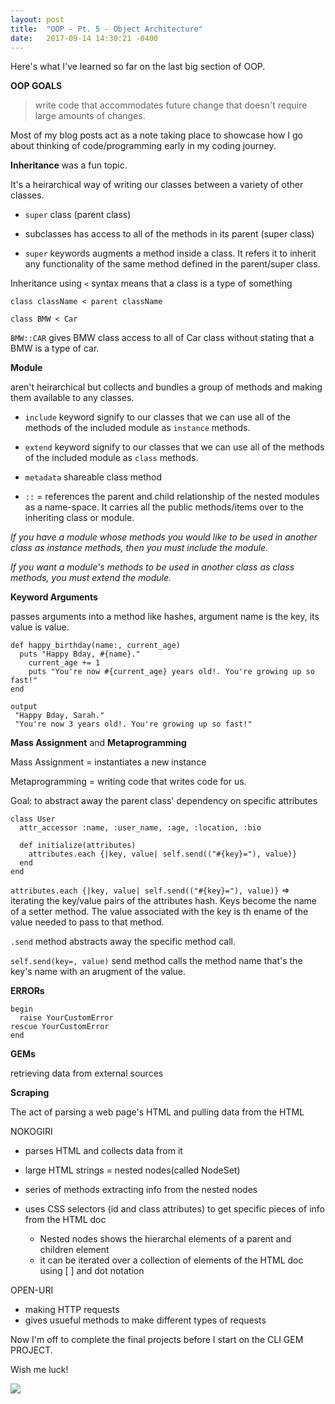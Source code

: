 ```yaml
---
layout: post
title:  "OOP - Pt. 5 - Object Architecture"
date:   2017-09-14 14:30:21 -0400
---
```


Here's what I've learned so far on the last big section of OOP.

**OOP GOALS**

> write code that accommodates future change that doesn't require large amounts of changes.

Most of my blog posts act as a note taking place to showcase how I go about thinking of code/programming early in my coding journey.

**Inheritance** was a fun topic.

It's a heirarchical way of writing our classes between a variety of other classes.

* ``` super ``` class (parent class)

* subclasses has access to all of the methods in its parent (super class)

* ``` super ``` keywords augments a method inside a class. It refers it to inherit any functionality of the same method defined in the parent/super class.

Inheritance using ``` < ``` syntax means that a class is a type of something

``` class className < parent className ```

``` class BMW < Car ```

``` BMW::CAR ``` gives BMW class access to all of Car class without stating that a BMW is a type of car.


**Module**

aren't heirarchical but collects and bundles a group of methods and making them available to any classes.

* ``` include ``` keyword signify to our classes that we can use all of the methods of the included module as ``` instance ``` methods.

* ``` extend ``` keyword signify to our classes that we can use all of the methods of the included module as ``` class ``` methods.
 
* ``` metadata ``` shareable class method
 
* ``` :: ``` = references the parent and child relationship of the nested modules as a name-space. It carries all the public methods/items over to the inheriting class or module.

*If you have a module whose methods you would like to be used in another class as instance methods, then you must include the module.*

*If you want a module's methods to be used in another class as class methods, you must extend the module.*

**Keyword Arguments**

passes arguments into a method
like hashes, argument name is the key, its value is value.

```
def happy_birthday(name:, current_age)
  puts "Happy Bday, #{name}."
	current_age += 1
	puts "You're now #{current_age} years old!. You're growing up so fast!"
end

output
 "Happy Bday, Sarah."
 "You're now 3 years old!. You're growing up so fast!"
```

**Mass Assignment** and **Metaprogramming**

Mass Assignment = instantiates a new instance

Metaprogramming = writing code that writes code for us.

Goal: to abstract away the parent class' dependency on specific attributes

```
class User
  attr_accessor :name, :user_name, :age, :location, :bio
 
  def initialize(attributes)
    attributes.each {|key, value| self.send(("#{key}="), value)}
  end
end
```

```attributes.each {|key, value| self.send(("#{key}="), value)}``` => iterating the key/value pairs of the attributes hash. Keys become the name of a setter method. The value associated with the key is th ename of the value needed to pass to that method.

``` .send ``` method abstracts away the specific method call.

``` self.send(key=, value) ``` send method calls the method name that's the key's name with an arugment of the value.

**ERRORs**

```
begin 
  raise YourCustomError
rescue YourCustomError
end
```

**GEMs**

retrieving data from external sources

**Scraping**

The act of parsing a web page's HTML and pulling data from the HTML

NOKOGIRI
* parses HTML and collects data from it
* large HTML strings = nested nodes(called NodeSet)
* series of methods extracting info from the nested nodes
* uses CSS selectors (id and class attributes) to get specific pieces of info from the HTML doc

    * Nested nodes shows the hierarchal elements of a parent and children element
    * it can be iterated over a collection of elements of the HTML doc using [ ] and dot notation

OPEN-URI
* making HTTP requests
* gives usueful methods to make different types of requests


Now I'm off to complete the final projects before I start on the CLI GEM PROJECT.

Wish me luck!

![](http://www.news-people.fr/images/boutique/Tricot-Super-Mario-77663.jpg)


